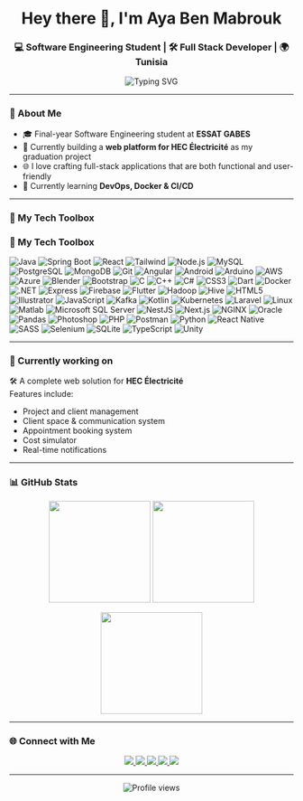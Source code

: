 <h1 align="center">Hey there 👋, I'm Aya Ben Mabrouk</h1>
<h3 align="center">💻 Software Engineering Student | 🛠️ Full Stack Developer | 🌍 Tunisia</h3>

<p align="center">
  <img src="https://readme-typing-svg.demolab.com?font=Fira+Code&pause=1000&center=true&vCenter=true&width=435&lines=Software+Engineering+Student;Full-stack+Web+Developer;Clean+Code+Enthusiast;Always+Learning+Something+New" alt="Typing SVG" />
</p>

---

### 🚀 About Me

- 🎓 Final-year Software Engineering student at **ESSAT GABES**
- 💼 Currently building a **web platform for HEC Électricité** as my graduation project
- 🌐 I love crafting full-stack applications that are both functional and user-friendly
- 🌱 Currently learning **DevOps, Docker & CI/CD**

---

### 🧰 My Tech Toolbox

### 🧰 My Tech Toolbox

![Java](https://img.shields.io/badge/Java-ED8B00?style=for-the-badge&logo=openjdk&logoColor=white)
![Spring Boot](https://img.shields.io/badge/Spring_Boot-6DB33F?style=for-the-badge&logo=spring-boot&logoColor=white)
![React](https://img.shields.io/badge/React-20232A?style=for-the-badge&logo=react&logoColor=61DAFB)
![Tailwind](https://img.shields.io/badge/Tailwind_CSS-38B2AC?style=for-the-badge&logo=tailwind-css&logoColor=white)
![Node.js](https://img.shields.io/badge/Node.js-339933?style=for-the-badge&logo=nodedotjs&logoColor=white)
![MySQL](https://img.shields.io/badge/MySQL-005C84?style=for-the-badge&logo=mysql&logoColor=white)
![PostgreSQL](https://img.shields.io/badge/PostgreSQL-316192?style=for-the-badge&logo=postgresql&logoColor=white)
![MongoDB](https://img.shields.io/badge/MongoDB-4EA94B?style=for-the-badge&logo=mongodb&logoColor=white)
![Git](https://img.shields.io/badge/Git-F05032?style=for-the-badge&logo=git&logoColor=white)
![Angular](https://img.shields.io/badge/Angular-DD0031?style=for-the-badge&logo=angular&logoColor=white)
![Android](https://img.shields.io/badge/Android-3DDC84?style=for-the-badge&logo=android&logoColor=white)
![Arduino](https://img.shields.io/badge/Arduino-00979D?style=for-the-badge&logo=arduino&logoColor=white)
![AWS](https://img.shields.io/badge/AWS-232F3E?style=for-the-badge&logo=amazonaws&logoColor=white)
![Azure](https://img.shields.io/badge/Azure-0078D4?style=for-the-badge&logo=microsoftazure&logoColor=white)
![Blender](https://img.shields.io/badge/Blender-F5792A?style=for-the-badge&logo=blender&logoColor=white)
![Bootstrap](https://img.shields.io/badge/Bootstrap-7952B3?style=for-the-badge&logo=bootstrap&logoColor=white)
![C](https://img.shields.io/badge/C-00599C?style=for-the-badge&logo=c&logoColor=white)
![C++](https://img.shields.io/badge/C++-00599C?style=for-the-badge&logo=c%2B%2B&logoColor=white)
![C#](https://img.shields.io/badge/C%23-239120?style=for-the-badge&logo=c-sharp&logoColor=white)
![CSS3](https://img.shields.io/badge/CSS3-1572B6?style=for-the-badge&logo=css3&logoColor=white)
![Dart](https://img.shields.io/badge/Dart-0175C2?style=for-the-badge&logo=dart&logoColor=white)
![Docker](https://img.shields.io/badge/Docker-2496ED?style=for-the-badge&logo=docker&logoColor=white)
![.NET](https://img.shields.io/badge/.NET-512BD4?style=for-the-badge&logo=dotnet&logoColor=white)
![Express](https://img.shields.io/badge/Express-000000?style=for-the-badge&logo=express&logoColor=white)
![Firebase](https://img.shields.io/badge/Firebase-FFCA28?style=for-the-badge&logo=firebase&logoColor=white)
![Flutter](https://img.shields.io/badge/Flutter-02569B?style=for-the-badge&logo=flutter&logoColor=white)
![Hadoop](https://img.shields.io/badge/Hadoop-66CCFF?style=for-the-badge&logo=apachehadoop&logoColor=white)
![Hive](https://img.shields.io/badge/Hive-FDEE21?style=for-the-badge&logo=apachehive&logoColor=black)
![HTML5](https://img.shields.io/badge/HTML5-E34F26?style=for-the-badge&logo=html5&logoColor=white)
![Illustrator](https://img.shields.io/badge/Illustrator-FF9A00?style=for-the-badge&logo=adobeillustrator&logoColor=white)
![JavaScript](https://img.shields.io/badge/JavaScript-F7DF1E?style=for-the-badge&logo=javascript&logoColor=black)
![Kafka](https://img.shields.io/badge/Kafka-231F20?style=for-the-badge&logo=apachekafka&logoColor=white)
![Kotlin](https://img.shields.io/badge/Kotlin-7F52FF?style=for-the-badge&logo=kotlin&logoColor=white)
![Kubernetes](https://img.shields.io/badge/Kubernetes-326CE5?style=for-the-badge&logo=kubernetes&logoColor=white)
![Laravel](https://img.shields.io/badge/Laravel-FF2D20?style=for-the-badge&logo=laravel&logoColor=white)
![Linux](https://img.shields.io/badge/Linux-FCC624?style=for-the-badge&logo=linux&logoColor=black)
![Matlab](https://img.shields.io/badge/MATLAB-0076A8?style=for-the-badge&logo=mathworks&logoColor=white)
![Microsoft SQL Server](https://img.shields.io/badge/SQL_Server-CC2927?style=for-the-badge&logo=microsoftsqlserver&logoColor=white)
![NestJS](https://img.shields.io/badge/NestJS-E0234E?style=for-the-badge&logo=nestjs&logoColor=white)
![Next.js](https://img.shields.io/badge/Next.js-000000?style=for-the-badge&logo=next.js&logoColor=white)
![NGINX](https://img.shields.io/badge/NGINX-009639?style=for-the-badge&logo=nginx&logoColor=white)
![Oracle](https://img.shields.io/badge/Oracle-F80000?style=for-the-badge&logo=oracle&logoColor=white)
![Pandas](https://img.shields.io/badge/Pandas-150458?style=for-the-badge&logo=pandas&logoColor=white)
![Photoshop](https://img.shields.io/badge/Photoshop-31A8FF?style=for-the-badge&logo=adobephotoshop&logoColor=white)
![PHP](https://img.shields.io/badge/PHP-777BB4?style=for-the-badge&logo=php&logoColor=white)
![Postman](https://img.shields.io/badge/Postman-FF6C37?style=for-the-badge&logo=postman&logoColor=white)
![Python](https://img.shields.io/badge/Python-3776AB?style=for-the-badge&logo=python&logoColor=white)
![React Native](https://img.shields.io/badge/React_Native-20232A?style=for-the-badge&logo=react&logoColor=61DAFB)
![SASS](https://img.shields.io/badge/Sass-CC6699?style=for-the-badge&logo=sass&logoColor=white)
![Selenium](https://img.shields.io/badge/Selenium-43B02A?style=for-the-badge&logo=selenium&logoColor=white)
![SQLite](https://img.shields.io/badge/SQLite-003B57?style=for-the-badge&logo=sqlite&logoColor=white)
![TypeScript](https://img.shields.io/badge/TypeScript-3178C6?style=for-the-badge&logo=typescript&logoColor=white)
![Unity](https://img.shields.io/badge/Unity-000000?style=for-the-badge&logo=unity&logoColor=white)

---

### 📌 Currently working on

🛠️ A complete web solution for **HEC Électricité**  
Features include:
- Project and client management  
- Client space & communication system  
- Appointment booking system  
- Cost simulator  
- Real-time notifications

---

### 📊 GitHub Stats

<p align="center">
  <img src="https://github-readme-stats.vercel.app/api?username=benmabroukaya&show_icons=true&theme=radical" height="180"/>
  <img src="https://github-readme-streak-stats.herokuapp.com/?user=benmabroukaya&theme=radical" height="180"/>
</p>

<p align="center">
  <img src="https://github-readme-stats.vercel.app/api/top-langs/?username=benmabroukaya&layout=compact&theme=radical" height="180"/>
</p>

---


### 🌐 Connect with Me

<p align="center"> <a href="https://www.linkedin.com/in/aya-ben-mabrouk/" target="_blank"> <img src="https://img.shields.io/badge/LinkedIn-Aya_Ben_Mabrouk-blue?style=for-the-badge&logo=linkedin&logoColor=white"/> </a> <a href="mailto:aya.benmabrouk@isimg.tn" target="_blank"> <img src="https://img.shields.io/badge/Gmail-aya.benmabrouk@isimg.tn-red?style=for-the-badge&logo=gmail&logoColor=white"/> </a> <a href="https://www.facebook.com/ayaamab12/" target="_blank"> <img src="https://img.shields.io/badge/Facebook-ayaamab12-1877F2?style=for-the-badge&logo=facebook&logoColor=white"/> </a> <a href="https://www.kaggle.com/ayabenmabroukk" target="_blank"> <img src="https://img.shields.io/badge/Kaggle-ayabenmabroukk-20BEFF?style=for-the-badge&logo=kaggle&logoColor=white"/> </a> <a href="https://discord.com/users/aya.benmabrouk4132" target="_blank"> <img src="https://img.shields.io/badge/Discord-aya.benmabrouk4132-5865F2?style=for-the-badge&logo=discord&logoColor=white"/> </a> </p>

---

<p align="center">
  <img src="https://komarev.com/ghpvc/?username=AyaBenMabrouk&style=flat-square&color=blue" alt="Profile views" />
</p>
